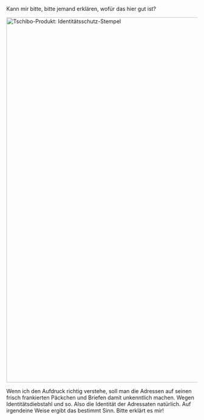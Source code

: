 <html><body><p>Kann mir bitte, bitte jemand erklären, wofür das hier gut ist?

<a href="/wp-content/uploads/2014/08/identitaetsschutz.jpg"><img src="/wp-content/uploads/2014/08/identitaetsschutz-1024x1024.jpg" alt="Tschibo-Produkt: Identitätsschutz-Stempel" width="960" height="960" class="aligncenter size-large wp-image-2457"></a>

Wenn ich den Aufdruck richtig verstehe, soll man die Adressen auf seinen frisch frankierten Päckchen und Briefen damit unkenntlich machen. Wegen Identitätsdiebstahl und so. Also die Identität der Adressaten natürlich. Auf irgendeine Weise ergibt das bestimmt Sinn. Bitte erklärt es mir!</p></body></html>